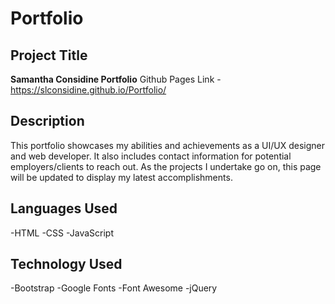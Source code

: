 # Portfolio
## Project Title
**Samantha Considine Portfolio**
Github Pages Link - https://slconsidine.github.io/Portfolio/

## Description
This portfolio showcases my abilities and achievements as a UI/UX designer and web developer. It also includes contact information for potential employers/clients to reach out. As the projects I undertake go on, this page will be updated to display my latest accomplishments.

## Languages Used
-HTML
-CSS
-JavaScript

## Technology Used
-Bootstrap
-Google Fonts
-Font Awesome
-jQuery


